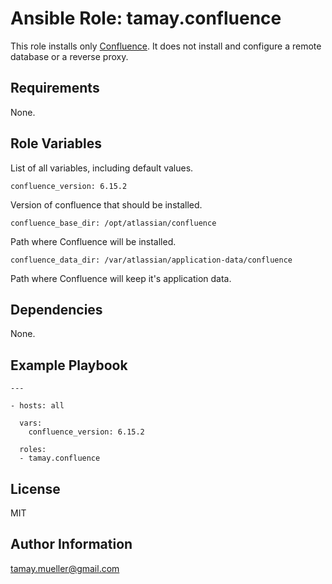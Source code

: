 Ansible Role: tamay.confluence
=========

This role installs only [Confluence](https://www.atlassian.com/software/confluence). It does not install and configure a remote database or a reverse proxy. 

Requirements
------------

None.

Role Variables
--------------

List of all variables, including default values.
    
    confluence_version: 6.15.2
    
Version of confluence that should be installed.
    
    confluence_base_dir: /opt/atlassian/confluence

Path where Confluence will be installed.

    confluence_data_dir: /var/atlassian/application-data/confluence

Path where Confluence will keep it's application data.


Dependencies
------------

None.

Example Playbook
----------------

    ---
    
    - hosts: all
    
      vars:
        confluence_version: 6.15.2
    
      roles:
      - tamay.confluence

License
-------

MIT

Author Information
------------------

tamay.mueller@gmail.com